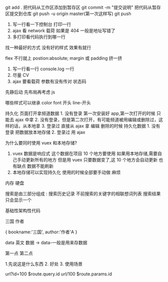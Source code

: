 git add . 把代码从工作区添加到暂存区
git commit -m "提交说明" 把代码从暂存区提交到仓库
git push -u origin master(第一次这样写)
git push

1. 写一行看一下控制台 打印一行
2. ajax 看 network 载荷 如果是 404 一般是地址写错了
3. 多打印看代码执行到哪一行

找一种最好的方式 没有好的样式 效果有就行

flex 不行就上 postion:absolute;
margin 或 padding 挤一挤

1. 写一行看一行 console.log 一行
2. 尽量 CV
3. ajax 要看载荷 参数有没有传对 状态码

先静后动 先布局再考虑 js

哪些样式可以继承 color font 开头 line-开头

持久化
页面打开拿频道数据 1. 没有登录 第一次安装好 app,第一次打开的时候 只能去 ajax 中拿 2. 没有登录，但是第二次打开，有可能频道被用编辑或删除过，这样的话，从本地拿 3. 登录过 直接从 ajax 拿
编辑 删除的时候 持久化数据 1. 没有登录 把数据放本地存储 2. 登录过 用 ajax

为什么要同时使用 vuex 和本地存储?

1. vuex 数据是响应式 这个数据在项目 10 个地方要使用 如果用本地存储,需要自己手动更新所有的地方
   但是用 vuex 只要数据变了,这 10 个地方会自动更新 也有缺点 数据不能刷新
2. 本地存储可以实现持久化 使用的时候全部要手动做 麻烦

内存 硬盘

搜索是由三部分组成 : 搜索历史记录 不前搜索的关键字的相联想词列表 搜索结果 只会显示一个

基础性架构性代码

<book>
   <bookname>三国</bookname>
   <author>作者</author>
</book>

{
bookname:'三国',
author:'作者'A
}

data 英文 数据 -> data-一般是用来存数据

<div myid="123"></div>

第一点 第二点

1.先说这是什么东西 2. 好处 3. 使用场景

url?id=100 $route.query.id
url/100 $route.params.id
